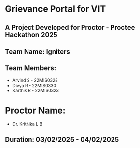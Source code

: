 # Grievance Portal for VIT

## A Project Developed for Proctor - Proctee Hackathon 2025
## Team Name: Igniters
## Team Members: 
- Arvind S - 22MIS0328
- Divya R - 22MIS0330
- Karthik R - 22MIS0323
# Proctor Name: 
- Dr. Krithika L B
## Duration: 03/02/2025 - 04/02/2025

